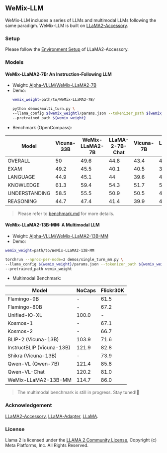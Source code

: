 ## WeMix-LLM

WeMix-LLM includes a series of LLMs and multimodal LLMs following the same paradigm. WeMix-LLM is built on [LLaMA2-Accessory](https://github.com/Alpha-VLLM/LLaMA2-Accessory).

### Setup

Please follow the [Environment Setup](https://llama2-accessory.readthedocs.io/en/latest/install.html) of LLaMA2-Accessory.

### Models

#### WeMix-LLaMA2-7B: An Instruction-Following LLM
* Weight: [Alpha-VLLM/WeMix-LLaMA2-7B](https://huggingface.co/Alpha-VLLM/WeMix-LLaMA2-7B)
* Demo:
    ```bash
    wemix_weight=path/to/WeMix-LLaMA2-7B/

    python demos/multi_turn.py \
    --llama_config ${wemix_weight}/params.json --tokenizer_path ${wemix_weight}/tokenizer.model \
    --pretrained_path ${wemix_weight}
    ```
* Benchmark (OpenCompass):

| Model         | Vicuna-33B | WeMix-LLaMA2-7B | LLaMA-2-7B-Chat | Vicuna-7B | LLaMA-2-7B | Alpaca-7B | LLaMA-7B |
|---------------|------------|-----------------|-----------------|-----------|------------|-----------|----------|
| OVERALL       | 50         | 49.6            | 44.8            | 43.4      | 41.6       | 39.9      | 38.5     |
| EXAM          | 49.2       | 45.5            | 40.1            | 40.5      | 35.5       | 35.3      | 31.2     |
| LANGUAGE      | 44.9       | 45.1            | 44              | 39.6      | 44.1       | 39.5      | 40.5     |
| KNOWLEDGE     | 61.3       | 59.4            | 54.3            | 51.7      | 53.3       | 44.6      | 49.6     |
| UNDERSTANDING | 58.5       | 55.5            | 50.9            | 50.5      | 42.4       | 45.1      | 38       |
| REASONING     | 44.7       | 47.4            | 41.4            | 39.9      | 40.1       | 38.1      | 38.5     |

> Please refer to [benchmark.md](./benchmark.md) for more details.

#### WeMix-LLaMA2-13B-MM: A Multimodal LLM

* Weight: [Alpha-VLLM/WeMix-LLaMA2-13B-MM](https://huggingface.co/Alpha-VLLM/WeMix-LLaMA2-13B-MM)
* Demo:
```bash
wemix_weight=path/to/WeMix-LLaMA2-13B-MM

torchrun --nproc-per-node=2 demos/single_turn_mm.py \
--llama_config ${wemix_weight}/params.json --tokenizer_path ${wemix_weight}/tokenizer.model \
--pretrained_path wemix_weight
```
* Multimodal Benchmark:

| Model                     | NoCaps               | Flickr30K |
|---------------------------|----------------------|-----------|
| Flamingo-9B               | -                    | 61.5      |
| Flamingo-80B              | -                    | 67.2      |
| Unified-IO-XL             | 100.0                | -         |
| Kosmos-1                  | -                    | 67.1      |
| Kosmos-2                  | -                    | 66.7      |
| BLIP-2 (Vicuna-13B)       | 103.9                | 71.6      |
| InstructBLIP (Vicuna-13B) | 121.9                | 82.8      |
| Shikra (Vicuna-13B)       | -                    | 73.9      |
| Qwen-VL (Qwen-7B)         | 121.4                | 85.8      |
| Qwen-VL-Chat              | 120.2                | 81.0      |
| WeMix-LLaMA2-13B-MM        | 114.7                | 86.0      |

> The multimodal benchmark is still in progress. Stay tuned!🎉

<!-- ### Contributors -->

### Acknowledgement

[LLaMA2-Accessory](https://github.com/Alpha-VLLM/LLaMA2-Accessory), [LLaMA-Adapter](https://github.com/OpenGVLab/LLaMA-Adapter), [LLaMA](https://github.com/facebookresearch/llama).

### License

Llama 2 is licensed under the [LLAMA 2 Community License](https://github.com/facebookresearch/llama/blob/main/LICENSE), Copyright (c) Meta Platforms, Inc. All Rights Reserved.
